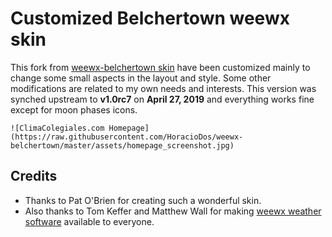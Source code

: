 # Customized Belchertown weewx skin

This fork from [weewx-belchertown skin](https://github.com/poblabs/weewx-belchertown) have been customized mainly to change some small aspects in the layout and style. Some other modifications are related to my own needs and interests. This version was synched upstream to **v1.0rc7** on **April 27, 2019** and everything works fine except for moon phases icons.

```
![ClimaColegiales.com Homepage](https://raw.githubusercontent.com/HoracioDos/weewx-belchertown/master/assets/homepage_screenshot.jpg)
```

## Credits
* Thanks to Pat O'Brien for creating such a wonderful skin. 
* Also thanks to Tom Keffer and Matthew Wall for making [weewx weather software](http://weewx.com) available to everyone. 
